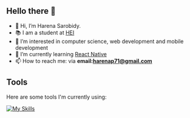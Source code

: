 ## Hello there 👋
- 👋 Hi, I’m Harena Sarobidy.
- 📚 I am a student at [HEI](https://hei.school)
- 👀 I’m interested in computer science, web development and mobile development
- 🌱 I’m currently learning [React Native](https://reactnative.dev/)
- 📫 How to reach me: via **email:harenap71@gmail.com**
## Tools
Here are some tools I'm currently using:

[![My Skills](https://skillicons.dev/icons?i=js,ts,nextjs,react,npm,html,css,tailwind,github,git,java,spring,maven,aws,idea,vscode,postgres,linux,windows,docker&perline=10)](https://skillicons.dev)
<!--
**Harenabs21/Harenabs21** is a ✨ _special_ ✨ repository because its `README.md` (this file) appears on your GitHub profile.

Here are some ideas to get you started:

- 🔭 I’m currently working on ...
- 🌱 I’m currently learning ...
- 👯 I’m looking to collaborate on ...
- 🤔 I’m looking for help with ...
- 💬 Ask me about ...
- 📫 How to reach me: ...
- 😄 Pronouns: ...
- ⚡ Fun fact: ...
-->
